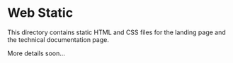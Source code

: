 # Web Static

This directory contains static HTML and
CSS files for the landing page and the
technical documentation page.

More details soon...
